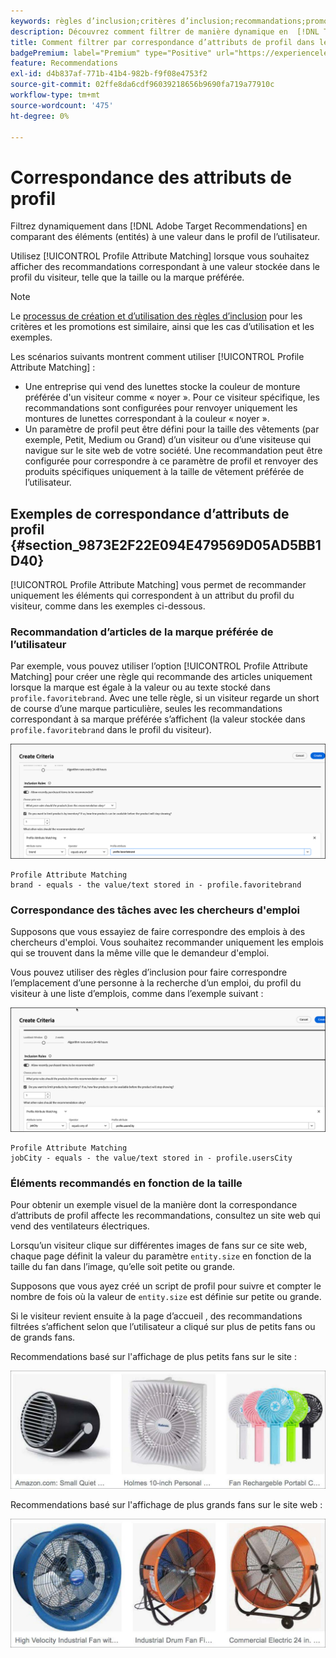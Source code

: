 ```yaml
---
keywords: règles d’inclusion;critères d’inclusion;recommandations;promotion;promotions;filtrage dynamique;dynamique;correspondance d’attributs de profil
description: Découvrez comment filtrer de manière dynamique en  [!DNL Target Recommendations]  des éléments (entités) par rapport à une valeur du profil de l’utilisateur.
title: Comment filtrer par correspondance d’attributs de profil dans les activités Recommendations ?
badgePremium: label="Premium" type="Positive" url="https://experienceleague.adobe.com/docs/target/using/introduction/intro.html?lang=fr#premium newtab=true" tooltip="Voir ce qui est inclus dans Target Premium."
feature: Recommendations
exl-id: d4b837af-771b-41b4-982b-f9f08e4753f2
source-git-commit: 02ffe8da6cdf96039218656b9690fa719a77910c
workflow-type: tm+mt
source-wordcount: '475'
ht-degree: 0%

---
```


# Correspondance des attributs de profil

Filtrez dynamiquement dans [!DNL Adobe Target Recommendations] en comparant des éléments (entités) à une valeur dans le profil de l’utilisateur.

Utilisez [!UICONTROL Profile Attribute Matching] lorsque vous souhaitez afficher des recommandations correspondant à une valeur stockée dans le profil du visiteur, telle que la taille ou la marque préférée.

>[!NOTE]
>
>Le [processus de création et d’utilisation des règles d’inclusion](/help/main/c-recommendations/c-algorithms/use-dynamic-and-static-inclusion-rules.md) pour les critères et les promotions est similaire, ainsi que les cas d’utilisation et les exemples.

Les scénarios suivants montrent comment utiliser [!UICONTROL Profile Attribute Matching] :

* Une entreprise qui vend des lunettes stocke la couleur de monture préférée d&#39;un visiteur comme « noyer ». Pour ce visiteur spécifique, les recommandations sont configurées pour renvoyer uniquement les montures de lunettes correspondant à la couleur « noyer ».
* Un paramètre de profil peut être défini pour la taille des vêtements (par exemple, Petit, Medium ou Grand) d’un visiteur ou d’une visiteuse qui navigue sur le site web de votre société. Une recommandation peut être configurée pour correspondre à ce paramètre de profil et renvoyer des produits spécifiques uniquement à la taille de vêtement préférée de l’utilisateur.

## Exemples de correspondance d’attributs de profil {#section_9873E2F22E094E479569D05AD5BB1D40}

[!UICONTROL Profile Attribute Matching] vous permet de recommander uniquement les éléments qui correspondent à un attribut du profil du visiteur, comme dans les exemples ci-dessous.

### Recommandation d’articles de la marque préférée de l’utilisateur

Par exemple, vous pouvez utiliser l’option [!UICONTROL Profile Attribute Matching] pour créer une règle qui recommande des articles uniquement lorsque la marque est égale à la valeur ou au texte stocké dans `profile.favoritebrand`. Avec une telle règle, si un visiteur regarde un short de course d’une marque particulière, seules les recommandations correspondant à sa marque préférée s’affichent (la valeur stockée dans `profile.favoritebrand` dans le profil du visiteur).

![Marque préférée](/help/main/c-recommendations/c-algorithms/assets/favorite-brand-new.png)

```
Profile Attribute Matching
brand - equals - the value/text stored in - profile.favoritebrand
```

### Correspondance des tâches avec les chercheurs d&#39;emploi

Supposons que vous essayiez de faire correspondre des emplois à des chercheurs d&#39;emploi. Vous souhaitez recommander uniquement les emplois qui se trouvent dans la même ville que le demandeur d&#39;emploi.

Vous pouvez utiliser des règles d’inclusion pour faire correspondre l’emplacement d’une personne à la recherche d’un emploi, du profil du visiteur à une liste d’emplois, comme dans l’exemple suivant :

![Ville de l’utilisateur](/help/main/c-recommendations/c-algorithms/assets/city-new.png)

```
Profile Attribute Matching
jobCity - equals - the value/text stored in - profile.usersCity
```

### Éléments recommandés en fonction de la taille

Pour obtenir un exemple visuel de la manière dont la correspondance d’attributs de profil affecte les recommandations, consultez un site web qui vend des ventilateurs électriques.

Lorsqu’un visiteur clique sur différentes images de fans sur ce site web, chaque page définit la valeur du paramètre `entity.size` en fonction de la taille du fan dans l’image, qu’elle soit petite ou grande.

Supposons que vous ayez créé un script de profil pour suivre et compter le nombre de fois où la valeur de `entity.size` est définie sur petite ou grande.

Si le visiteur revient ensuite à la page d’accueil , des recommandations filtrées s’affichent selon que l’utilisateur a cliqué sur plus de petits fans ou de grands fans.

Recommendations basé sur l&#39;affichage de plus petits fans sur le site :

![recommandations relatives aux petits fans](/help/main/c-recommendations/c-algorithms/assets/small-fans.png)

Recommendations basé sur l&#39;affichage de plus grands fans sur le site web :

![recommandations relatives aux grands fans](/help/main/c-recommendations/c-algorithms/assets/large-fans.png)
